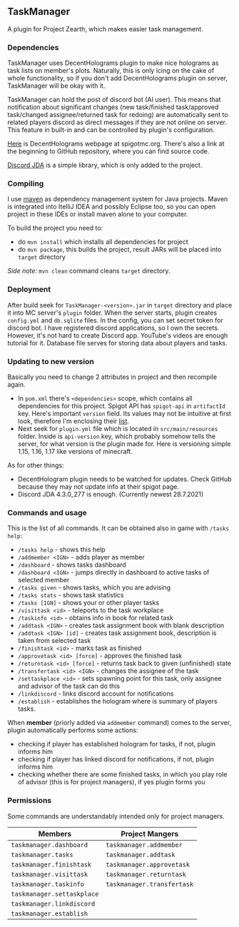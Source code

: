 ## TaskManager
A plugin for Project Zearth, which makes easier task management.

### Dependencies
TaskManager uses DecentHolograms plugin to make nice holograms as task lists on member's plots. Naturally, this is only icing
on the cake of whole functionality, so if you don't add DecentHolograms plugin on server, TaskManager will be okay with it.

TaskManager can hold the post of discord bot (AI user). This means that notification about significant changes
(new task/finished task/approved task/changed assignee/returned task for redoing) are automatically sent to related
players discord as direct messages if they are not online on server. This feature in built-in and can be controlled by
plugin's configuration.

[Here](https://www.spigotmc.org/resources/decentholograms-1-8-1-20-1-papi-support-no-dependencies.96927/) is DecentHolograms
webpage at spigotmc.org. There's also a link at the beginning to GitHub repository, where you can find source code.

[Discord JDA](https://github.com/DV8FromTheWorld/JDA) is a simple library, which is only added to the project.

### Compiling
I use [maven](https://maven.apache.org/) as dependency management system for Java projects.
Maven is integrated into ItelliJ IDEA and possibly Eclipse too, so you can open project in these IDEs or install
maven alone to your computer.

To build the project you need to:

- do `mvn install` which installs all dependencies for project
- do `mvn package`, this builds the project, result JARs will be placed into `target` directory

*Side note:* `mvn clean` command cleans `target` directory.

### Deployment

After build seek for `TaskManager-<version>.jar` in `target` directory and place it into MC server's `plugin` folder.
When the server starts, plugin creates `config.yml` and `db.sqlite` files. In the config, you can set secret token
for discord bot. I have registered discord applications, so I own the secrets. However, it's not hard to create Discord
app. YouTube's videos are enough tutorial for it. Database file serves for storing data about players and tasks.

### Updating to new version

Basically you need to change 2 attributes in project and then recompile again.
- In `pom.xml` there's `<dependencies>` scope, which contains all dependencies for this project.
  Spigot API has `spigot-api` in `artifactId` key. Here's important `version` field. Its values may not be intuitive
  at first look, therefore I'm enclosing their [list](https://hub.spigotmc.org/nexus/content/repositories/snapshots/org/spigotmc/spigot-api/).
- Next seek for `plugin.yml` file which is located in `src/main/resources` folder.
  Inside is `api-version` key, which probably somehow tells the server, for what version is the plugin made for.
  Here is versioning simple 1.15, 1.16, 1.17 like versions of minecraft.
  
As for other things:
- DecentHologram plugin needs to be watched for updates. Check GitHub because they may not update info at their spigot page.
- Discord JDA 4.3.0_277 is enough. (Currently newest 28.7.2021)

### Commands and usage

This is the list of all commands. It can be obtained also in game with `/tasks help`:
- `/tasks help` - shows this help
- `/addmember <IGN>` - adds player as member
- `/dashboard` - shows tasks dashboard
- `/dashboard <IGN>` - jumps directly in dashboard to active tasks of selected member
- `/tasks given` - shows tasks, which you are advising
- `/tasks stats` - shows task statistics
- `/tasks [IGN]` - shows your or other player tasks
- `/visittask <id>` - teleports to the task workplace
- `/taskinfo <id>` - obtains info in book for related task
- `/addtask <IGN>` - creates task assignment book with blank description
- `/addtask <IGN> [id]` - creates task assignment book, description is taken from selected task
- `/finishtask <id>` - marks task as finished
- `/approvetask <id> [force]` - approves the finished task
- `/returntask <id> [force]` - returns task back to given (unfinished) state
- `/transfertask <id> <IGN>` - changes the assignee of the task
- `/settaskplace <id>` - sets spawning point for this task, only assignee and advisor of the task can do this
- `/linkdiscord` - links discord account for notifications
- `/establish` - establishes the hologram where is summary of players tasks.

When **member** (priorly added via `addmember` command) comes to the server, plugin automatically performs some actions:
- checking if player has established hologram for tasks, if not, plugin informs him
- checking if player has linked discord for notifications, if not, plugin informs him
- checking whether there are some finished tasks, in which you play role of advisor (this is for project managers), if
yes plugin forms you

### Permissions

Some commands are understandably intended only for project managers.

| Members                    | Project Mangers            |
|----------------------------|----------------------------|
| `taskmanager.dashboard`    | `taskmanager.addmember`    |
| `taskmanager.tasks`        | `taskmanager.addtask`      |
| `taskmanager.finishtask`   | `taskmanager.approvetask`  |
| `taskmanager.visittask`    | `taskmanager.returntask`   |
| `taskmanager.taskinfo`     | `taskmanager.transfertask` |
| `taskmanager.settaskplace` |                            |
| `taskmanager.linkdiscord`  |                            |
| `taskmanager.establish`    |                            |
